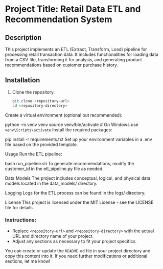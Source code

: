 # Project Title: Retail Data ETL and Recommendation System

## Description
This project implements an ETL (Extract, Transform, Load) pipeline for processing retail transaction data. It includes functionalities for loading data from a CSV file, transforming it for analysis, and generating product recommendations based on customer purchase history.

## Installation
1. Clone the repository:
   ```bash
   git clone <repository-url>
   cd <repository-directory>

Create a virtual environment (optional but recommended):

python -m venv venv
source venv/bin/activate  # On Windows use `venv\Scripts\activate`
Install the required packages:

pip install -r requirements.txt
Set up your environment variables in a .env file based on the provided template.

Usage
Run the ETL pipeline:

bash run_pipeline.sh
To generate recommendations, modify the customer_id in the etl_pipeline.py file as needed.

Data Models
The project includes conceptual, logical, and physical data models located in the data_models/ directory.

Logging
Logs for the ETL process can be found in the logs/ directory.

License
This project is licensed under the MIT License - see the LICENSE file for details.


### Instructions:
- Replace `<repository-url>` and `<repository-directory>` with the actual URL and directory name of your project.
- Adjust any sections as necessary to fit your project specifics.

You can create or update the `README.md` file in your project directory and copy this content into it. If you need further modifications or additional sections, let me know!